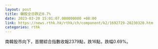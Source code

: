 ```yaml
---
layout: post
title: 韓股全日跌近0.7%
date: 2023-03-20 15:01:07.000000000 +08:00
link: https://news.rthk.hk/rthk/ch/component/k2/1692729-20230320.htm
categories: rthk
---
```


南韓股市向下，首爾綜合指數收報2379點，跌16點，跌幅0.69%。
